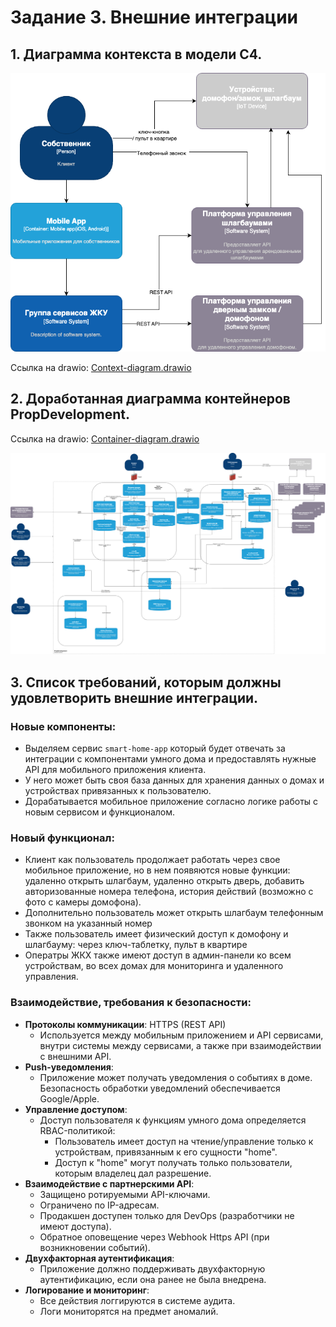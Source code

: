 # Задание 3. Внешние интеграции


## 1. Диаграмма контекста в модели С4.
![context-diagram.png](context-diagram.png)

Ссылка на drawio: [Сontext-diagram.drawio](https://drive.google.com/file/d/1K-8coIwDaPdjDZM7D_uw1tOBmQh39D-h/view?usp=drive_link)

## 2. Доработанная  диаграмма контейнеров PropDevelopment.

Ссылка на drawio: [Сontainer-diagram.drawio](https://drive.google.com/file/d/1a8rCaPXJBozvkyrJV1NLdju6ZSHWZcUY/view?usp=drive_link)

![container-diagram.png](container-diagram.png)


## 3. Список требований, которым должны удовлетворить внешние интеграции. 

### Новые компоненты:

- Выделяем сервис `smart-home-app` который будет отвечать за интеграции с компонентами умного дома
и предоставлять нужные API для мобильного приложения клиента.
- У него может быть своя база данных для хранения данных о домах и устройствах привязанных к пользователю.
- Дорабатывается мобильное приложение согласно логике работы с новым сервисом и функционалом.

### Новый функционал:

- Клиент как пользователь продолжает работать через свое мобильное приложение,
но в нем появяются новые функции: удаленно открыть шлагбаум, удаленно открыть дверь,
  добавить авторизованные номера телефона,  история действий (возможно с фото с камеры домофона).
- Дополнительно пользователь может открыть шлагбаум телефонным звонком на указанный номер
- Также пользователь имеет физический доступ к домофону и шлагбауму: через ключ-таблетку, пульт в квартире
- Оператры ЖКХ также имеют доступ в админ-панели ко всем устройствам, во всех домах для мониторинга и удаленного управления.


### Взаимодействие, требования к безопасности:

- **Протоколы коммуникации**: HTTPS (REST API)
  - Используется между мобильным приложением и API сервисами, внутри системы между сервисами, а также при взаимодействии с внешними API.
- **Push-уведомления**:
  - Приложение может получать уведомления о событиях в доме. Безопасность обработки уведомлений обеспечивается Google/Apple.
- **Управление доступом**:
  - Доступ пользователя к функциям умного дома определяется RBAC-политикой:
    - Пользователь имеет доступ на чтение/управление только к устройствам, привязанным к его сущности "home".
    - Доступ к "home" могут получать только пользователи, которым владелец дал разрешение.
- **Взаимодействие с партнерскими API**:
  - Защищено ротируемыми API-ключами.
  - Ограничено по IP-адресам.
  - Продакшен доступен только для DevOps (разработчики не имеют доступа).
  - Обратное оповещение через Webhook Https API (при возникновении событий).
- **Двухфакторная аутентификация**:
  - Приложение должно поддерживать двухфакторную аутентификацию, если она ранее не была внедрена.
- **Логирование и мониторинг**:
  - Все действия логгируются в системе аудита.
  - Логи мониторятся на предмет аномалий.

